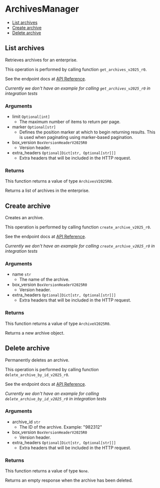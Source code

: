 # ArchivesManager

- [List archives](#list-archives)
- [Create archive](#create-archive)
- [Delete archive](#delete-archive)

## List archives

Retrieves archives for an enterprise.

This operation is performed by calling function `get_archives_v2025_r0`.

See the endpoint docs at
[API Reference](https://developer.box.com/reference/v2025.0/get-archives/).

_Currently we don't have an example for calling `get_archives_v2025_r0` in integration tests_

### Arguments

- limit `Optional[int]`
  - The maximum number of items to return per page.
- marker `Optional[str]`
  - Defines the position marker at which to begin returning results. This is used when paginating using marker-based pagination.
- box_version `BoxVersionHeaderV2025R0`
  - Version header.
- extra_headers `Optional[Dict[str, Optional[str]]]`
  - Extra headers that will be included in the HTTP request.

### Returns

This function returns a value of type `ArchivesV2025R0`.

Returns a list of archives in the enterprise.

## Create archive

Creates an archive.

This operation is performed by calling function `create_archive_v2025_r0`.

See the endpoint docs at
[API Reference](https://developer.box.com/reference/v2025.0/post-archives/).

_Currently we don't have an example for calling `create_archive_v2025_r0` in integration tests_

### Arguments

- name `str`
  - The name of the archive.
- box_version `BoxVersionHeaderV2025R0`
  - Version header.
- extra_headers `Optional[Dict[str, Optional[str]]]`
  - Extra headers that will be included in the HTTP request.

### Returns

This function returns a value of type `ArchiveV2025R0`.

Returns a new archive object.

## Delete archive

Permanently deletes an archive.

This operation is performed by calling function `delete_archive_by_id_v2025_r0`.

See the endpoint docs at
[API Reference](https://developer.box.com/reference/v2025.0/delete-archives-id/).

_Currently we don't have an example for calling `delete_archive_by_id_v2025_r0` in integration tests_

### Arguments

- archive_id `str`
  - The ID of the archive. Example: "982312"
- box_version `BoxVersionHeaderV2025R0`
  - Version header.
- extra_headers `Optional[Dict[str, Optional[str]]]`
  - Extra headers that will be included in the HTTP request.

### Returns

This function returns a value of type `None`.

Returns an empty response when the archive has been deleted.
